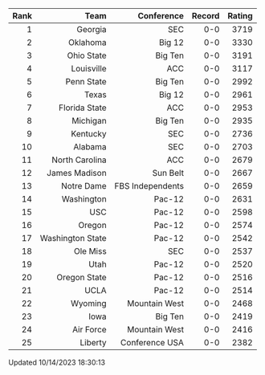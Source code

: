 | Rank  | Team                 | Conference           | Record   | Rating |
| ---:  | ---:                 | ---:                 | ---:     | ---:   |
| 1     | Georgia              | SEC                  | 0-0      | 3719   |
| 2     | Oklahoma             | Big 12               | 0-0      | 3330   |
| 3     | Ohio State           | Big Ten              | 0-0      | 3191   |
| 4     | Louisville           | ACC                  | 0-0      | 3117   |
| 5     | Penn State           | Big Ten              | 0-0      | 2992   |
| 6     | Texas                | Big 12               | 0-0      | 2961   |
| 7     | Florida State        | ACC                  | 0-0      | 2953   |
| 8     | Michigan             | Big Ten              | 0-0      | 2935   |
| 9     | Kentucky             | SEC                  | 0-0      | 2736   |
| 10    | Alabama              | SEC                  | 0-0      | 2703   |
| 11    | North Carolina       | ACC                  | 0-0      | 2679   |
| 12    | James Madison        | Sun Belt             | 0-0      | 2667   |
| 13    | Notre Dame           | FBS Independents     | 0-0      | 2659   |
| 14    | Washington           | Pac-12               | 0-0      | 2631   |
| 15    | USC                  | Pac-12               | 0-0      | 2598   |
| 16    | Oregon               | Pac-12               | 0-0      | 2574   |
| 17    | Washington State     | Pac-12               | 0-0      | 2542   |
| 18    | Ole Miss             | SEC                  | 0-0      | 2537   |
| 19    | Utah                 | Pac-12               | 0-0      | 2520   |
| 20    | Oregon State         | Pac-12               | 0-0      | 2516   |
| 21    | UCLA                 | Pac-12               | 0-0      | 2514   |
| 22    | Wyoming              | Mountain West        | 0-0      | 2468   |
| 23    | Iowa                 | Big Ten              | 0-0      | 2419   |
| 24    | Air Force            | Mountain West        | 0-0      | 2416   |
| 25    | Liberty              | Conference USA       | 0-0      | 2382   |

Updated 10/14/2023 18:30:13
